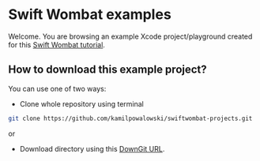 # Swift Wombat examples

Welcome. You are browsing an example Xcode project/playground created for this [Swift Wombat tutorial](https://swiftwombat.com/how-to-change-the-button-view-style-in-swiftui/).

## How to download this example project?

You can use one of two ways:

- Clone whole repository using terminal

```bash
git clone https://github.com/kamilpowalowski/swiftwombat-projects.git
```

or

- Download directory using this [DownGit URL](https://downgit.github.io/#/home?url=https://github.com/kamilpowalowski/swiftwombat-projects/tree/main/ButtonStyle).
